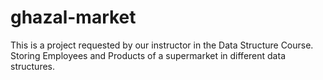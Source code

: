 # ghazal-market
This is a project requested by our instructor in the Data Structure Course. Storing Employees and Products of a supermarket in different data structures.

